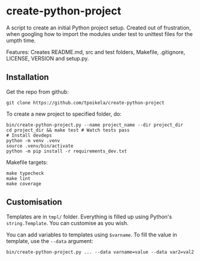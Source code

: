 create-python-project
=======================

A script to create an initial Python project setup. Created out of frustration, when
googling how to import the modules under test to unittest files for the umpth
time.

Features:
Creates README.md, src and test folders, Makefile, .gitignore, LICENSE, VERSION
and setup.py.

## Installation

Get the repo from github:

```
git clone https://github.com/tpoikela/create-python-project
```

To create a new project to specified folder, do:
```
bin/create-python-project.py --name project_name --dir project_dir
cd project_dir && make test # Watch tests pass
# Install devdeps
python -m venv .venv
source .venv/bin/activate
python -m pip install -r requirements_dev.txt
```

Makefile targets:

```
make typecheck
make lint
make coverage
```

## Customisation

Templates are in `tmpl/` folder. Everything is filled up using Python's
`string.Template`. You can customise as you wish.

You can add variables to templates using `$varname`. To fill the value in
template, use the `--data` argument:

```
bin/create-python-project.py ... --data varname=value --data var2=val2
```
